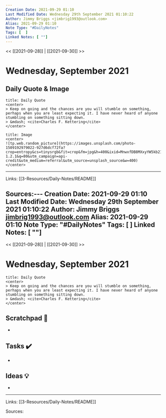 ```yaml
---
Creation Date: 2021-09-29 01:10
Last Modified Date: Wednesday 29th September 2021 01:10:22
Author: Jimmy Briggs <jimbrig1993@outlook.com>
Alias: 2021-09-29 01:10
Note Type: "#DailyNotes"
Tags: [  ]
Linked Notes: [ ""]
---
```


<< [[2021-09-28]] | [[2021-09-30]] >>

# Wednesday, September 2021

## Daily Quote & Image

```ad-quote
title: Daily Quote
<center>
> Keep on going and the chances are you will stumble on something, perhaps when you are least expecting it. I have never heard of anyone stumbling on something sitting down.
> &mdash; <cite>Charles F. Kettering</cite>
</center>
```

```ad-info
title: Image
<center>
![tp.web.random_picture](https://images.unsplash.com/photo-1509192979022-927d6dcf72fa?crop=entropy&cs=tinysrgb&fit=crop&fm=jpg&h=400&ixid=MnwxfDB8MXxyYW5kb218MHx8bGFuZHNjYXBlLHdhdGVyLHNwYWNlLHN1bixza3lsaW5lfHx8fHx8MTYzMjg5NDg4OQ&ixlib=rb-1.2.1&q=80&utm_campaign=api-credit&utm_medium=referral&utm_source=unsplash_source&w=400)
</center>
```

***

Links: [[3-Resources/Daily-Notes/README]]

Sources:---
Creation Date: 2021-09-29 01:10
Last Modified Date: Wednesday 29th September 2021 01:10:22
Author: Jimmy Briggs <jimbrig1993@outlook.com>
Alias: 2021-09-29 01:10
Note Type: "#DailyNotes"
Tags: [  ]
Linked Notes: [ ""]
---

<< [[2021-09-28]] | [[2021-09-30]] >>

# Wednesday, September 2021

```ad-quote
title: Daily Quote
<center>
> Keep on going and the chances are you will stumble on something, perhaps when you are least expecting it. I have never heard of anyone stumbling on something sitting down.
> &mdash; <cite>Charles F. Kettering</cite>
</center>
```

## Scratchpad 📝

- 

## Tasks ✔️

-


## Ideas 💡

-

***

Links: [[3-Resources/Daily-Notes/README]]

Sources: